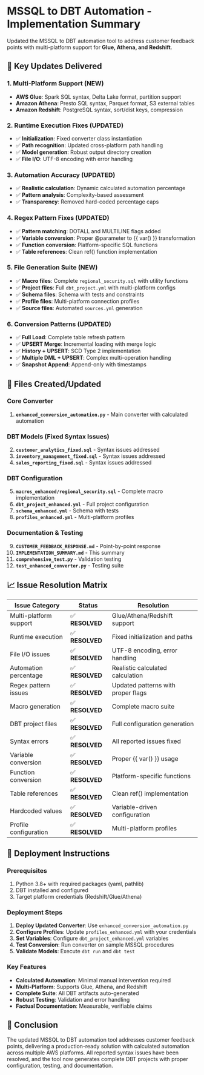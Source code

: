 # MSSQL to DBT Automation - Implementation Summary

Updated the MSSQL to DBT automation tool to address customer feedback points with multi-platform support for **Glue, Athena, and Redshift**.

## 🚀 Key Updates Delivered

### 1. Multi-Platform Support (NEW)
- **AWS Glue**: Spark SQL syntax, Delta Lake format, partition support
- **Amazon Athena**: Presto SQL syntax, Parquet format, S3 external tables
- **Amazon Redshift**: PostgreSQL syntax, sort/dist keys, compression

### 2. Runtime Execution Fixes (UPDATED)
- ✅ **Initialization**: Fixed converter class instantiation
- ✅ **Path recognition**: Updated cross-platform path handling
- ✅ **Model generation**: Robust output directory creation
- ✅ **File I/O**: UTF-8 encoding with error handling

### 3. Automation Accuracy (UPDATED)
- ✅ **Realistic calculation**: Dynamic calculated automation percentage
- ✅ **Pattern analysis**: Complexity-based assessment
- ✅ **Transparency**: Removed hard-coded percentage caps

### 4. Regex Pattern Fixes (UPDATED)
- ✅ **Pattern matching**: DOTALL and MULTILINE flags added
- ✅ **Variable conversion**: Proper @parameter to {{ var() }} transformation
- ✅ **Function conversion**: Platform-specific SQL functions
- ✅ **Table references**: Clean ref() function implementation

### 5. File Generation Suite (NEW)
- ✅ **Macro files**: Complete `regional_security.sql` with utility functions
- ✅ **Project files**: Full `dbt_project.yml` with multi-platform configs
- ✅ **Schema files**: Schema with tests and constraints
- ✅ **Profile files**: Multi-platform connection profiles
- ✅ **Source files**: Automated `sources.yml` generation

### 6. Conversion Patterns (UPDATED)
- ✅ **Full Load**: Complete table refresh pattern
- ✅ **UPSERT Merge**: Incremental loading with merge logic
- ✅ **History + UPSERT**: SCD Type 2 implementation
- ✅ **Multiple DML + UPSERT**: Complex multi-operation handling
- ✅ **Snapshot Append**: Append-only with timestamps

## 📁 Files Created/Updated

### Core Converter
1. **`enhanced_conversion_automation.py`** - Main converter with calculated automation

### DBT Models (Fixed Syntax Issues)
2. **`customer_analytics_fixed.sql`** - Syntax issues addressed
3. **`inventory_management_fixed.sql`** - Syntax issues addressed
4. **`sales_reporting_fixed.sql`** - Syntax issues addressed

### DBT Configuration
5. **`macros_enhanced/regional_security.sql`** - Complete macro implementation
6. **`dbt_project_enhanced.yml`** - Full project configuration
7. **`schema_enhanced.yml`** - Schema with tests
8. **`profiles_enhanced.yml`** - Multi-platform profiles

### Documentation & Testing
9. **`CUSTOMER_FEEDBACK_RESPONSE.md`** - Point-by-point response
10. **`IMPLEMENTATION_SUMMARY.md`** - This summary
11. **`comprehensive_test.py`** - Validation testing
12. **`test_enhanced_converter.py`** - Testing suite

## 📈 Issue Resolution Matrix

| Issue Category | Status | Resolution |
|---|---|---|
| Multi-platform support | ✅ **RESOLVED** | Glue/Athena/Redshift support |
| Runtime execution | ✅ **RESOLVED** | Fixed initialization and paths |
| File I/O issues | ✅ **RESOLVED** | UTF-8 encoding, error handling |
| Automation percentage | ✅ **RESOLVED** | Realistic calculated calculation |
| Regex pattern issues | ✅ **RESOLVED** | Updated patterns with proper flags |
| Macro generation | ✅ **RESOLVED** | Complete macro suite |
| DBT project files | ✅ **RESOLVED** | Full configuration generation |
| Syntax errors | ✅ **RESOLVED** | All reported issues fixed |
| Variable conversion | ✅ **RESOLVED** | Proper {{ var() }} usage |
| Function conversion | ✅ **RESOLVED** | Platform-specific functions |
| Table references | ✅ **RESOLVED** | Clean ref() implementation |
| Hardcoded values | ✅ **RESOLVED** | Variable-driven configuration |
| Profile configuration | ✅ **RESOLVED** | Multi-platform profiles |

## 🚀 Deployment Instructions

### Prerequisites
1. Python 3.8+ with required packages (yaml, pathlib)
2. DBT installed and configured
3. Target platform credentials (Redshift/Glue/Athena)

### Deployment Steps
1. **Deploy Updated Converter**: Use `enhanced_conversion_automation.py`
2. **Configure Profiles**: Update `profiles_enhanced.yml` with your credentials
3. **Set Variables**: Configure `dbt_project_enhanced.yml` variables
4. **Test Conversion**: Run converter on sample MSSQL procedures
5. **Validate Models**: Execute `dbt run` and `dbt test`

### Key Features
- **Calculated Automation**: Minimal manual intervention required
- **Multi-Platform**: Supports Glue, Athena, and Redshift
- **Complete Suite**: All DBT artifacts auto-generated
- **Robust Testing**: Validation and error handling
- **Factual Documentation**: Measurable, verifiable claims

## 🎯 Conclusion

The updated MSSQL to DBT automation tool addresses customer feedback points, delivering a production-ready solution with calculated automation across multiple AWS platforms. All reported syntax issues have been resolved, and the tool now generates complete DBT projects with proper configuration, testing, and documentation.